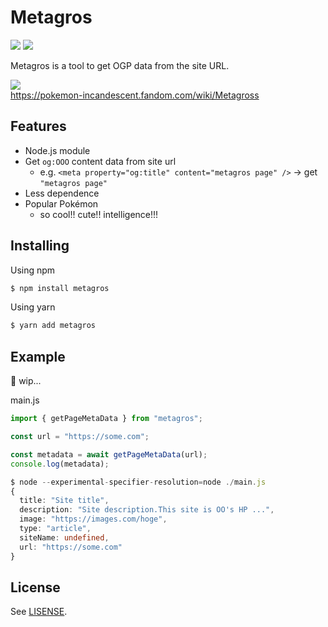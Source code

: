 # Metagros
![](https://github.com/igsr5/metagros/workflows/CI/badge.svg)
![](https://img.shields.io/badge/license-MIT-green)

Metagros is a tool to get OGP data from the site URL.


![](https://static.wikia.nocookie.net/pokemon-radiance/images/0/01/059_Metagross.png/revision/latest/scale-to-width-down/308?cb=20200304023123)  
https://pokemon-incandescent.fandom.com/wiki/Metagross

## Features
- Node.js module
- Get `og:OOO` content data from site url
  - e.g.  `<meta property="og:title" content="metagros page" />` → get `"metagros page"`
- Less dependence
- Popular Pokémon
  - so cool!! cute!! intelligence!!!


## Installing
Using npm
```sh
$ npm install metagros
```
Using yarn
```sh
$ yarn add metagros
```

## Example

🚧 wip...

main.js
```ts
import { getPageMetaData } from "metagros";

const url = "https://some.com";

const metadata = await getPageMetaData(url);
console.log(metadata);
```

```ts
$ node --experimental-specifier-resolution=node ./main.js
{
  title: "Site title",
  description: "Site description.This site is OO's HP ...",
  image: "https://images.com/hoge",
  type: "article",
  siteName: undefined,
  url: "https://some.com"
}
```



## License
See [LISENSE](https://github.com/igsr5/metagros/blob/master/LICENSE).
